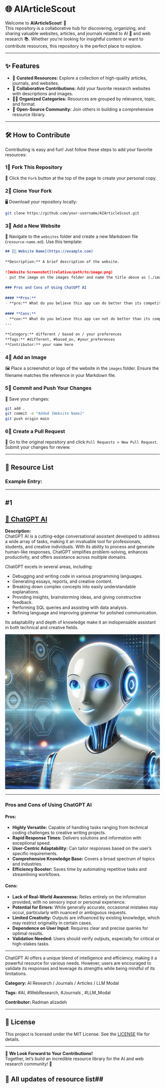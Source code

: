 # 🌐 AIArticleScout  

Welcome to **AIArticleScout**! 🚀  
This repository is a collaborative hub for discovering, organizing, and sharing valuable websites, articles, and journals related to AI 🤖 and web research 📚. Whether you're looking for insightful content or want to contribute resources, this repository is the perfect place to explore.  

---

## ✨ Features  

- 🎯 **Curated Resources:** Explore a collection of high-quality articles, journals, and websites.  
- 🤝 **Collaborative Contributions:** Add your favorite research websites with descriptions and images.  
- 💂️‍♀️ **Organized Categories:** Resources are grouped by relevance, topic, and format.  
- 🌟 **Open-Source Community:** Join others in building a comprehensive resource library.  

---

## 🛠️ How to Contribute  

Contributing is easy and fun! Just follow these steps to add your favorite resources:  

### 1⃣ Fork This Repository  
🔗 Click the `Fork` button at the top of the page to create your personal copy.  

### 2⃣ Clone Your Fork  
🖥️ Download your repository locally:  
```bash  
git clone https://github.com/your-username/AIArticleScout.git  
```  

### 3⃣ Add a New Website  
📄 Navigate to the `websites` folder and create a new Markdown file (`resource-name.md`). Use this template:  
```markdown  
## [🌟 Website Name](https://example.com)  

**Description:** A brief description of the website.  

![Website Screenshot](relative/path/to/image.png)  
- put the image on the images folder and name the title above as (./images/your image name)

### Pros and Cons of Using ChatGPT AI  

#### **Pros:**  
- **pro:** What do you believe this app can do better than its competitors in the market?.  

#### **Cons:**  
- **con:** What do you believe this app can not do better than its competitors in the market?.  
---

**Category:** different / based on / your preferences  
**Tags:** #different, #based_on, #your_preferences  
**Contributor:** your name here 
```  

### 4⃣ Add an Image  
🖼️ Place a screenshot or logo of the website in the `images` folder. Ensure the filename matches the reference in your Markdown file.  

### 5⃣ Commit and Push Your Changes  
💾 Save your changes:  
```bash  
git add .  
git commit -m "Added [Website Name]"  
git push origin main  
```  

### 6⃣ Create a Pull Request  
🔄 Go to the original repository and click `Pull Requests > New Pull Request`. Submit your changes for review.  

---

## 📖 Resource List  

### Example Entry:  
---
## #1
## [🤖 ChatGPT AI](https://openai.com/chatgpt)

**Description:**  
ChatGPT AI is a cutting-edge conversational assistant developed to address a wide array of tasks, making it an invaluable tool for professionals, students, and creative individuals. With its ability to process and generate human-like responses, ChatGPT simplifies problem-solving, enhances productivity, and offers assistance across multiple domains.  

ChatGPT excels in several areas, including:  
- Debugging and writing code in various programming languages.  
- Generating essays, reports, and creative content.  
- Breaking down complex concepts into easily understandable explanations.  
- Providing insights, brainstorming ideas, and giving constructive feedback.  
- Performing SQL queries and assisting with data analysis.  
- Refining language and improving grammar for polished communication.  

Its adaptability and depth of knowledge make it an indispensable assistant in both technical and creative fields.  

![ChatGPT AI Representation](./images/chatgpt.webp)

---

### Pros and Cons of Using ChatGPT AI  

#### **Pros:**  
- **Highly Versatile:** Capable of handling tasks ranging from technical coding challenges to creative writing projects.  
- **Rapid Response Times:** Delivers solutions and information with exceptional speed.  
- **User-Centric Adaptability:** Can tailor responses based on the user’s specific requirements.  
- **Comprehensive Knowledge Base:** Covers a broad spectrum of topics and industries.  
- **Efficiency Booster:** Saves time by automating repetitive tasks and streamlining workflows.  

#### **Cons:**  
- **Lack of Real-World Awareness:** Relies entirely on the information provided, with no sensory input or personal experience.  
- **Potential for Errors:** While generally accurate, occasional mistakes may occur, particularly with nuanced or ambiguous requests.  
- **Limited Creativity:** Outputs are influenced by existing knowledge, which may restrict originality in certain cases.  
- **Dependence on User Input:** Requires clear and precise queries for optimal results.  
- **Validation Needed:** Users should verify outputs, especially for critical or high-stakes tasks.  
---
ChatGPT AI offers a unique blend of intelligence and efficiency, making it a powerful resource for various needs. However, users are encouraged to validate its responses and leverage its strengths while being mindful of its limitations.

**Category:** AI Research / Journals / Articles / LLM Modal

**Tags:** #AI, #WebResearch, #Journals , #LLM_Modal

**Contributor:** Radman alizadeh

---

## 📜 License  

This project is licensed under the MIT License. See the [LICENSE](LICENSE) file for details.  

---

👋 **We Look Forward to Your Contributions!**  
Together, let’s build an incredible resource library for the AI and web research community! 🌟


## 📖 All updates of resource list## 
